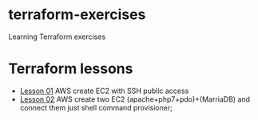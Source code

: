 # terraform-exercises
Learning Terraform exercises

# Terraform lessons

* [Lesson 01](https://github.com/mn3m0nic/terraform-exercises/tree/master/lesson01) AWS create EC2 with SSH public access
* [Lesson 02](https://github.com/mn3m0nic/terraform-exercises/tree/master/lesson02) AWS create two EC2 (apache+php7+pdo)+(MarriaDB) and connect them just shell command provisioner;
